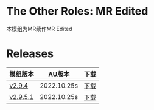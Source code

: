 # The Other Roles: MR Edited
本模组为MR续作MR Edited

# Releases
|模组版本 | AU版本 | 下载 |
|----------|---------|------|
|[v2.9.4](https://github.com/MrFangkuai/TheOtherRolesMrEdited/releases/tag/2.9.4) | 2022.10.25s |[下载](https://github.com/MrFangkuai/TheOtherRolesMrEdited/releases/download/2.9.4/TheOtherRolesMrEdited.v2.9.4.zip)
|[v2.9.5.1](https://github.com/A-master1111/TheOtherRoles-MrEdited/releases/tag/v2.9.5.1) | 2022.10.25s |[下载](https://githubfast.com/A-master1111/TheOtherRoles-MrEdited/releases/download/v2.9.5.1/TheOtherRolesMrEdited.v2.9.5.1.zip)